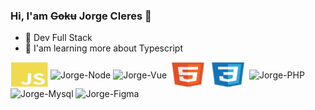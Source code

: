 ### Hi, I'am <s>Goku</s> Jorge Cleres 👋


- 🔭 Dev Full Stack
- 🌱 I'am learning more about Typescript

<div>
  <img align="center" alt="Jorge-Js" height="40" width="60" src="https://raw.githubusercontent.com/devicons/devicon/master/icons/javascript/javascript-plain.svg">
  <img align="center" alt="Jorge-Node" height="40" width="60" src="https://cdn.jsdelivr.net/gh/devicons/devicon/icons/nodejs/nodejs-original.svg" />
  <img align="center" alt="Jorge-Vue" height="40" width="60" src="https://cdn.jsdelivr.net/gh/devicons/devicon/icons/vuejs/vuejs-original.svg" />
  <img align="center" alt="Jorge-HTML" height="40" width="60" src="https://raw.githubusercontent.com/devicons/devicon/master/icons/html5/html5-original.svg">
  <img align="center" alt="Jorge-CSS" height="40" width="60" src="https://raw.githubusercontent.com/devicons/devicon/master/icons/css3/css3-original.svg">
  <img align="center" alt="Jorge-PHP" height="40" width="60" src="https://cdn.jsdelivr.net/gh/devicons/devicon/icons/php/php-original.svg" />
  <img align="center" alt="Jorge-Mysql" height="40" width="60" src="https://cdn.jsdelivr.net/gh/devicons/devicon/icons/mysql/mysql-original.svg" />
  <img align="center" alt="Jorge-Figma" height="40" width="60" src="https://cdn.jsdelivr.net/gh/devicons/devicon/icons/figma/figma-original.svg" />
</div><br>
